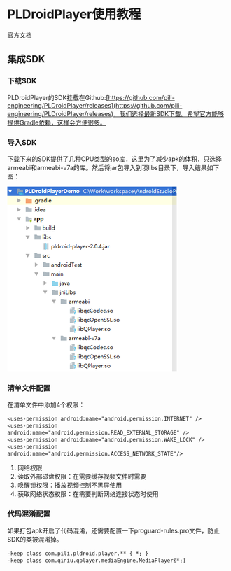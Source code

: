 # PLDroidPlayer使用教程 #
[官方文档](https://developer.qiniu.com/pili/sdk/1210/the-android-client-sdk?ref=www.qiniu.com)

## 集成SDK ##
### 下载SDK ###
PLDroidPlayer的SDK挂载在Github:[https://github.com/pili-engineering/PLDroidPlayer/releases](https://github.com/pili-engineering/PLDroidPlayer/releases)，我们选择最新SDK下载。希望官方能够提供Gradle依赖，这样会方便很多。
### 导入SDK ###
下载下来的SDK提供了几种CPU类型的so库，这里为了减少apk的体积，只选择armeabi和armeabi-v7a的库。然后将jar包导入到项libs目录下，导入结果如下图：

![](img/import_sdk.png)

### 清单文件配置 ###
在清单文件中添加4个权限：

	<uses-permission android:name="android.permission.INTERNET" />
	<uses-permission android:name="android.permission.READ_EXTERNAL_STORAGE" />
	<uses-permission android:name="android.permission.WAKE_LOCK" />
	<uses-permission android:name="android.permission.ACCESS_NETWORK_STATE"/>

1. 网络权限
2. 读取外部磁盘权限：在需要缓存视频文件时需要
3. 唤醒锁权限：播放视频控制不黑屏使用
4. 获取网络状态权限：在需要判断网络连接状态时使用

### 代码混淆配置 ###
如果打包apk开启了代码混淆，还需要配置一下proguard-rules.pro文件，防止SDK的类被混淆掉。

	-keep class com.pili.pldroid.player.** { *; }
	-keep class com.qiniu.qplayer.mediaEngine.MediaPlayer{*;}

